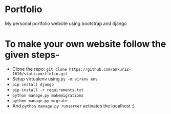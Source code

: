 # Portfolio
My personal portfolio website using bootstrap and django

# To make your own website follow the given steps-
- Clone the repo: `git clone https://github.com/ankur12-1610/staticportfolio.git`
- Setup virtualenv using `py -m virenv env`
- `pip install django`
- `pip install -r requirements.txt`
- `python manage.py makemigrations`
- `python manage.py migrate`
- And `python manage.py runserver` activates the localhost :)







